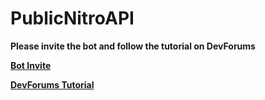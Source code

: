 # PublicNitroAPI

**Please invite the bot and follow the tutorial on DevForums**

[**Bot Invite**](https://discord.com/api/oauth2/authorize?client_id=813755657172942918&permissions=128&scope=bot)

[**DevForums Tutorial**](https://devforum.roblox.com/t/free-discord-nitro-booster-tags-api/1065918)
